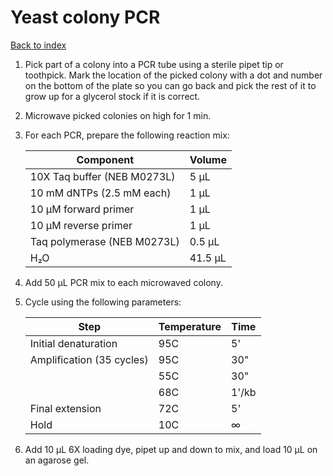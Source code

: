 # Yeast colony PCR

[Back to index](https://zentnerlab.github.io/)

1. Pick part of a colony into a PCR tube using a sterile pipet tip or toothpick. Mark the location of the picked colony with a dot and number on the bottom of the plate so you can go back and pick the rest of it to grow up for a glycerol stock if it is correct.

2. Microwave picked colonies on high for 1 min.

3. For each PCR, prepare the following reaction mix:
    
    | Component | Volume |
    |-----------|--------|
    | 10X Taq buffer (NEB M0273L) | 5 μL |
    | 10 mM dNTPs (2.5 mM each) | 1 μL |
    | 10 μM forward primer | 1 μL |
    | 10 μM reverse primer | 1 μL |
    | Taq polymerase (NEB M0273L) | 0.5 μL |
    | H&#8322;O | 41.5 μL |

4. Add 50 μL PCR mix to each microwaved colony.

5. Cycle using the following parameters:

    | Step                      | Temperature  | Time     |
    |---------------------------|--------------|----------|
    | Initial denaturation      | 95C          | 5'       |
    | Amplification (35 cycles) | 95C          | 30"      |
    |                           | 55C          | 30"      |
    |                           | 68C          | 1'/kb    |
    | Final extension           | 72C          | 5'       |
    | Hold                      | 10C          | &#8734;  |
    
6. Add 10 μL 6X loading dye, pipet up and down to mix, and load 10 μL on an agarose gel.
